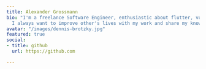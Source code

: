 ```yaml
---
title: Alexander Grossmann
bio: "I'm a freelance Software Engineer, enthusiastic about flutter, vue.js, and .net.
  I always want to improve other's lives with my work and share my knowledge. \n"
avatar: "/images/dennis-brotzky.jpg"
featured: true
social:
- title: github
  url: https://github.com

---
```

